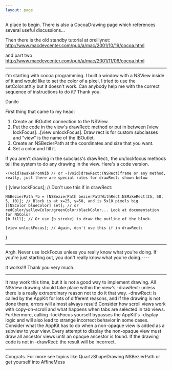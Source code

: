 ```yaml
---
layout: page
---
```


A place to begin. There is also a CocoaDrawing page which references several useful discussions...

Then there is the old standby tutorial at oreillynet: http://www.macdevcenter.com/pub/a/mac/2001/10/19/cocoa.html

and part two http://www.macdevcenter.com/pub/a/mac/2001/11/06/cocoa.html

----

I'm starting with cocoa programming. I built a window with a NSView inside of it and would like to set the color of a pixel, I tried to use the setColor:atX:y but it doesn't work. Can anybody help me with the correct sequence of instructions to do it? 
Thank you.

Danilo

First thing that came to my head:

1. Create an IBOutlet connection to the NSView.
2. Put the code in the view's drawRect: method or put in between [view lockFocus]...[view unlockFocus].  Draw rect is for custom subclasses and "view" is the name of the IBOutlet.
3. Create an NSBezierPath at the coordinates and size that you want.
4. Set a color and fill it.

If you aren't drawing in the subclass's drawRect:, the un/lockfocus methods tell the system to do any drawing in the view.  Here's a code version.

    -(void)awakeFromNib // or -(void)drawRect:(NSRect)frame or any method, really, just there are special rules for drawRect: shown below
{
    [view lockFocus]; // Don't use this if in drawRect:

    NSBezierPath *b = [NSBezierPath bezierPathWithRect:NSMakeRect(25, 50, 5, 10)]; // Block is at x=25, y=50, and is 5x10 pixels big
    [[NSColor blueColor] set]; // or redColor/yellowColor/greenColor/blackColor... Look at documentation for NSColor
    [b fill]; // Or use [b stroke] to draw the outline of the block.

    [view unlockFocus]; // Again, don't use this if in drawRect:
}



----
Argh. Never use     lockFocus unless you really know what you're doing. If you're just starting out, you don't really know what you're doing.----

It works!!! Thank you very much.

----
It may work this time, but it is not a good way to implement drawing.  All NSView drawing should take place within the view's -drawRect: unless there is a really extraordinary reason not to do it that way.  -drawRect: is called by the AppKit for lots of different reasons, and if the drawing is not done there, errors will almost always result!  Consider how scroll views work with copy-on-scroll and what happens when tabs are selected in tab views.  Furthermore, calling -lockFocus yourself bypasses the AppKit's -display logic and will also lead to strange incorrect behavior in some cases.  Consider what the AppKit has to do when a non-opaque view is added as a subview to your view.  Every attempt to display the non-opaque view must draw all ancestor views until an opaque ancestor is found.  If the drawing code is not in -drawRect: the result will be incorrect.

----

Congrats. For more see topics like QuartzShapeDrawing NSBezierPath or get yourself into AffineMess
